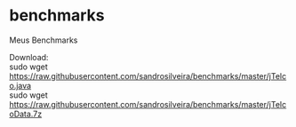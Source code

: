# benchmarks
Meus Benchmarks

Download:<br>
sudo wget https://raw.githubusercontent.com/sandrosilveira/benchmarks/master/jTelco.java<br>
sudo wget https://raw.githubusercontent.com/sandrosilveira/benchmarks/master/jTelcoData.7z<br>

